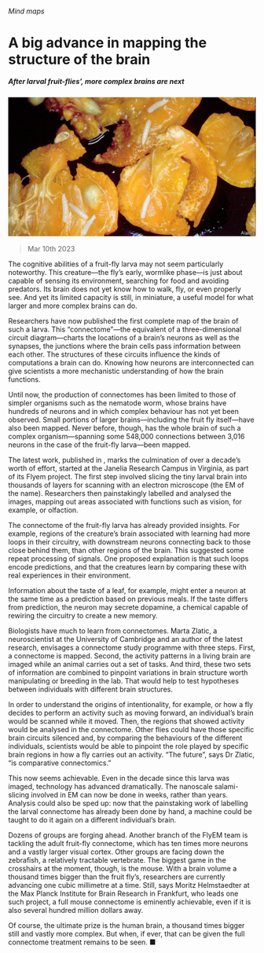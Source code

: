 ###### Mind maps

# A big advance in mapping the structure of the brain 

##### After larval fruit-flies’, more complex brains are next 

![image](images/20230311_STP503.jpg) 

> Mar 10th 2023 

The cognitive abilities of a fruit-fly larva may not seem particularly noteworthy. This creature—the fly’s early, wormlike phase—is just about capable of sensing its environment, searching for food and avoiding predators. Its brain does not yet know how to walk, fly, or even properly see. And yet its limited capacity is still, in miniature, a useful model for what larger and more complex brains can do.

Researchers have now published the first complete map of the brain of such a larva. This “connectome”—the equivalent of a three-dimensional circuit diagram—charts the locations of a brain’s neurons as well as the synapses, the junctions where the brain cells pass information between each other. The structures of these circuits influence the kinds of computations a brain can do. Knowing how neurons are interconnected can give scientists a more mechanistic understanding of how the brain functions.

Until now, the production of connectomes has been limited to those of simpler organisms such as the nematode worm, whose brains have hundreds of neurons and in which complex behaviour has not yet been observed. Small portions of larger brains—including the fruit fly itself—have also been mapped. Never before, though, has the whole brain of such a complex organism—spanning some 548,000 connections between 3,016 neurons in the case of the fruit-fly larva—been mapped. 

The latest work, published in , marks the culmination of over a decade’s worth of effort, started at the Janelia Research Campus in Virginia, as part of its Flyem project. The first step involved slicing the tiny larval brain into thousands of layers for scanning with an electron microscope (the EM of the name). Researchers then painstakingly labelled and analysed the images, mapping out areas associated with functions such as vision, for example, or olfaction.

The connectome of the fruit-fly larva has already provided insights. For example, regions of the creature’s brain associated with learning had more loops in their circuitry, with downstream neurons connecting back to those close behind them, than other regions of the brain. This suggested some repeat processing of signals. One proposed explanation is that such loops encode predictions, and that the creatures learn by comparing these with real experiences in their environment. 

Information about the taste of a leaf, for example, might enter a neuron at the same time as a prediction based on previous meals. If the taste differs from prediction, the neuron may secrete dopamine, a chemical capable of rewiring the circuitry to create a new memory.

Biologists have much to learn from connectomes. Marta Zlatic, a neuroscientist at the University of Cambridge and an author of the latest research, envisages a connectome study programme with three steps. First, a connectome is mapped. Second, the activity patterns in a living brain are imaged while an animal carries out a set of tasks. And third, these two sets of information are combined to pinpoint variations in brain structure worth manipulating or breeding in the lab. That would help to test hypotheses between individuals with different brain structures. 

In order to understand the origins of intentionality, for example, or how a fly decides to perform an activity such as moving forward, an individual’s brain would be scanned while it moved. Then, the regions that showed activity would be analysed in the connectome. Other flies could have those specific brain circuits silenced and, by comparing the behaviours of the different individuals, scientists would be able to pinpoint the role played by specific brain regions in how a fly carries out an activity. “The future”, says Dr Zlatic, “is comparative connectomics.”

This now seems achievable. Even in the decade since this larva was imaged, technology has advanced dramatically. The nanoscale salami-slicing involved in EM can now be done in weeks, rather than years. Analysis could also be sped up: now that the painstaking work of labelling the larval connectome has already been done by hand, a machine could be taught to do it again on a different individual’s brain.

Dozens of groups are forging ahead. Another branch of the FlyEM team is tackling the adult fruit-fly connectome, which has ten times more neurons and a vastly larger visual cortex. Other groups are facing down the zebrafish, a relatively tractable vertebrate. The biggest game in the crosshairs at the moment, though, is the mouse. With a brain volume a thousand times bigger than the fruit fly’s, researchers are currently advancing one cubic millimetre at a time. Still, says Moritz Helmstaedter at the Max Planck Institute for Brain Research in Frankfurt, who leads one such project, a full mouse connectome is eminently achievable, even if it is also several hundred million dollars away.

Of course, the ultimate prize is the human brain, a thousand times bigger still and vastly more complex. But when, if ever, that can be given the full connectome treatment remains to be seen. ■


